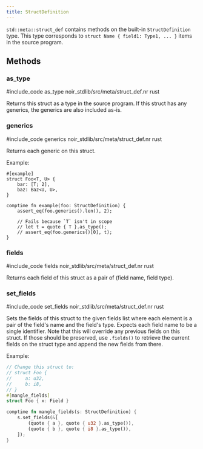 ```yaml
---
title: StructDefinition
---
```


`std::meta::struct_def` contains methods on the built-in `StructDefinition` type.
This type corresponds to `struct Name { field1: Type1, ... }` items in the source program.

## Methods

### as_type

#include_code as_type noir_stdlib/src/meta/struct_def.nr rust

Returns this struct as a type in the source program. If this struct has
any generics, the generics are also included as-is.

### generics

#include_code generics noir_stdlib/src/meta/struct_def.nr rust

Returns each generic on this struct.

Example:

```
#[example]
struct Foo<T, U> {
    bar: [T; 2],
    baz: Baz<U, U>,
}

comptime fn example(foo: StructDefinition) {
    assert_eq(foo.generics().len(), 2);

    // Fails because `T` isn't in scope
    // let t = quote { T }.as_type();
    // assert_eq(foo.generics()[0], t);
}
```

### fields

#include_code fields noir_stdlib/src/meta/struct_def.nr rust

Returns each field of this struct as a pair of (field name, field type).

### set_fields

#include_code set_fields noir_stdlib/src/meta/struct_def.nr rust

Sets the fields of this struct to the given fields list where each element
is a pair of the field's name and the field's type. Expects each field name
to be a single identifier. Note that this will override any previous fields
on this struct. If those should be preserved, use `.fields()` to retrieve the
current fields on the struct type and append the new fields from there.

Example:

```rust
// Change this struct to:
// struct Foo {
//     a: u32,
//     b: i8,
// }
#[mangle_fields]
struct Foo { x: Field }

comptime fn mangle_fields(s: StructDefinition) {
    s.set_fields(&[
        (quote { a }, quote { u32 }.as_type()),
        (quote { b }, quote { i8 }.as_type()),
    ]);
}
```

